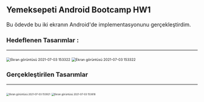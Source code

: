 ## Yemeksepeti Android Bootcamp HW1



Bu ödevde bu iki ekranın Android'de implementasyonunu gerçekleştirdim.



### Hedeflenen Tasarımlar : 

----

  

​                                          <img src="C:\Users\srtc_\Desktop\Ekran görüntüsü 2021-07-03 153322.jpg" alt="Ekran görüntüsü 2021-07-03 153322" style="zoom: 65%;" />                                                                                        <img src="C:\Users\srtc_\Desktop\Ekran görüntüsü 2021-07-03 153338.jpg" alt="Ekran görüntüsü 2021-07-03 153322" style="zoom: 65%;" />



### Gerçekleştirilen Tasarımlar

-----



​                                            <img src="C:\Users\srtc_\Desktop\Ekran görüntüsü 2021-07-03 153921.jpg" alt="Ekran görüntüsü 2021-07-03 153921" style="zoom: 45%;" />                                                                                      <img src="C:\Users\srtc_\Desktop\Ekran görüntüsü 2021-07-03 153818.jpg" alt="Ekran görüntüsü 2021-07-03 153818" style="zoom:45%;" />



   